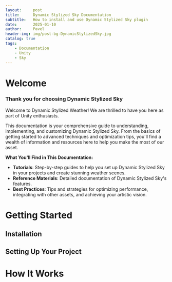 ```yaml
---
layout:     post
title:      Dynamic Stylized Sky Documentation
subtitle:   How to install and use Dynamic Stylized Sky plugin
date:       2025-01-10
author:     Pavel
header-img: img/post-bg-DynamicStylizedSky.jpg
catalog: true
tags:
    - Documentation
    - Unity
    - Sky
---
```


# Welcome

### Thank you for choosing Dynamic Stylized Sky

Welcome to Dynamic Stylized Weather! We are thrilled to have you here as part of Unity enthusiasts.

This documentation is your comprehensive guide to understanding, implementing, and customizing Dynamic Stylized Sky. From the basics of getting started to advanced techniques and optimization tips, you'll find a wealth of information and resources here to help you make the most of our asset.

**What You'll Find in This Documentation:**

- **Tutorials**: Step-by-step guides to help you set up Dynamic Stylized Sky in your projects and create stunning weather scenes.
- **Reference Materials**: Detailed documentation of Dynamic Stylized Sky's features.
- **Best Practices**: Tips and strategies for optimizing performance, integrating with other assets, and achieving your artistic vision.

# Getting Started

## Installation

## Setting Up Your Project

# How It Works